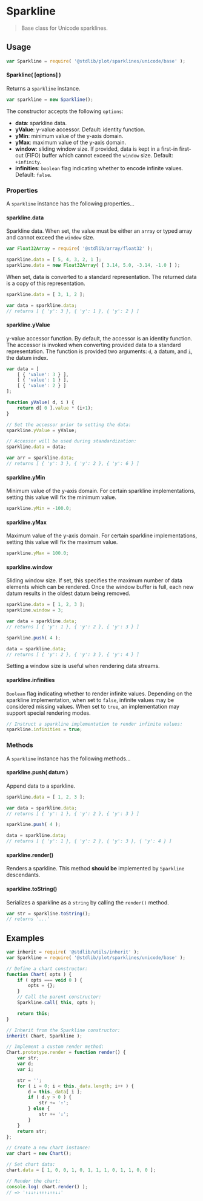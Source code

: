<!--

@license Apache-2.0

Copyright (c) 2018 The Stdlib Authors.

Licensed under the Apache License, Version 2.0 (the "License");
you may not use this file except in compliance with the License.
You may obtain a copy of the License at

   http://www.apache.org/licenses/LICENSE-2.0

Unless required by applicable law or agreed to in writing, software
distributed under the License is distributed on an "AS IS" BASIS,
WITHOUT WARRANTIES OR CONDITIONS OF ANY KIND, either express or implied.
See the License for the specific language governing permissions and
limitations under the License.

-->

# Sparkline

> Base class for Unicode sparklines.

<section class="usage">

## Usage

```javascript
var Sparkline = require( '@stdlib/plot/sparklines/unicode/base' );
```

#### Sparkline( \[options] )

Returns a `sparkline` instance.

```javascript
var sparkline = new Sparkline();
```

The constructor accepts the following `options`:

-   **data**: sparkline data.
-   **yValue**: y-value accessor. Default: identity function.
-   **yMin**: minimum value of the y-axis domain.
-   **yMax**: maximum value of the y-axis domain.
-   **window**: sliding window size. If provided, data is kept in a first-in first-out (FIFO) buffer which cannot exceed the `window` size. Default: `+infinity`.
-   **infinities**: `boolean` flag indicating whether to encode infinite values. Default: `false`.

### Properties

A `sparkline` instance has the following properties...

#### sparkline.data

Sparkline data. When set, the value must be either an `array` or typed array and cannot exceed the `window` size.

```javascript
var Float32Array = require( '@stdlib/array/float32' );

sparkline.data = [ 5, 4, 3, 2, 1 ];
sparkline.data = new Float32Array( [ 3.14, 5.0, -3.14, -1.0 ] );
```

When set, data is converted to a standard representation. The returned data is a copy of this representation.

```javascript
sparkline.data = [ 3, 1, 2 ];

var data = sparkline.data;
// returns [ { 'y': 3 }, { 'y': 1 }, { 'y': 2 } ]
```

#### sparkline.yValue

y-value accessor function. By default, the accessor is an identity function. The accessor is invoked when converting provided data to a standard representation. The function is provided two arguments: `d`, a datum, and `i`, the datum index.

<!-- eslint-disable object-curly-newline -->

```javascript
var data = [
    [ { 'value': 3 } ],
    [ { 'value': 1 } ],
    [ { 'value': 2 } ]
];

function yValue( d, i ) {
    return d[ 0 ].value * (i+1);
}

// Set the accessor prior to setting the data:
sparkline.yValue = yValue;

// Accessor will be used during standardization:
sparkline.data = data;

var arr = sparkline.data;
// returns [ { 'y': 3 }, { 'y': 2 }, { 'y': 6 } ]
```

#### sparkline.yMin

Minimum value of the y-axis domain. For certain sparkline implementations, setting this value will fix the minimum value.

```javascript
sparkline.yMin = -100.0;
```

#### sparkline.yMax

Maximum value of the y-axis domain. For certain sparkline implementations, setting this value will fix the maximum value.

```javascript
sparkline.yMax = 100.0;
```

#### sparkline.window

Sliding window size. If set, this specifies the maximum number of data elements which can be rendered. Once the window buffer is full, each new datum results in the oldest datum being removed.

```javascript
sparkline.data = [ 1, 2, 3 ];
sparkline.window = 3;

var data = sparkline.data;
// returns [ { 'y': 1 }, { 'y': 2 }, { 'y': 3 } ]

sparkline.push( 4 );

data = sparkline.data;
// returns [ { 'y': 2 }, { 'y': 3 }, { 'y': 4 } ]
```

Setting a window size is useful when rendering data streams.

#### sparkline.infinities

`Boolean` flag indicating whether to render infinite values. Depending on the sparkline implementation, when set to `false`, infinite values may be considered missing values. When set to `true`, an implementation may support special rendering modes.

```javascript
// Instruct a sparkline implementation to render infinite values:
sparkline.infinities = true;
```

### Methods

A `sparkline` instance has the following methods...

#### sparkline.push( datum )

Append data to a sparkline.

```javascript
sparkline.data = [ 1, 2, 3 ];

var data = sparkline.data;
// returns [ { 'y': 1 }, { 'y': 2 }, { 'y': 3 } ]

sparkline.push( 4 );

data = sparkline.data;
// returns [ { 'y': 1 }, { 'y': 2 }, { 'y': 3 }, { 'y': 4 } ]
```

#### sparkline.render()

Renders a sparkline. This method **should be** implemented by `Sparkline` descendants.

#### sparkline.toString()

Serializes a sparkline as a `string` by calling the `render()` method.

```javascript
var str = sparkline.toString();
// returns '...'
```

</section>

<!-- /.usage -->

<section class="examples">

## Examples

<!-- eslint-disable no-restricted-syntax -->

<!-- eslint no-undef: "error" -->

```javascript
var inherit = require( '@stdlib/utils/inherit' );
var Sparkline = require( '@stdlib/plot/sparklines/unicode/base' );

// Define a chart constructor:
function Chart( opts ) {
    if ( opts === void 0 ) {
        opts = {};
    }
    // Call the parent constructor:
    Sparkline.call( this, opts );

    return this;
}

// Inherit from the Sparkline constructor:
inherit( Chart, Sparkline );

// Implement a custom render method:
Chart.prototype.render = function render() {
    var str;
    var d;
    var i;

    str = '';
    for ( i = 0; i < this._data.length; i++ ) {
        d = this._data[ i ];
        if ( d.y > 0 ) {
            str += '↑';
        } else {
            str += '↓';
        }
    }
    return str;
};

// Create a new chart instance:
var chart = new Chart();

// Set chart data:
chart.data = [ 1, 0, 0, 1, 0, 1, 1, 1, 0, 1, 1, 0, 0 ];

// Render the chart:
console.log( chart.render() );
// => '↑↓↓↑↓↑↑↑↓↑↑↓↓'
```

</section>

<!-- /.examples -->

<section class="links">

</section>

<!-- /.links -->
